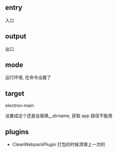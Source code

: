 ## entry

入口

## output

出口

## mode

运行环境, 在命令设置了

## target

electron-main

设置成这个还是会替换\_\_dirname, 获取 app 路径不能用

## plugins

-   CleanWebpackPlugin 打包的时候清理上一次的

